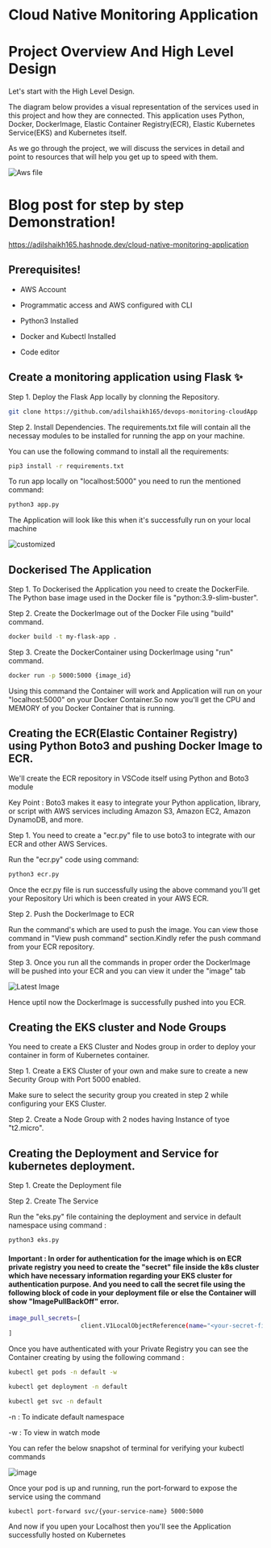 # Cloud Native Monitoring Application

# Project Overview And High Level Design

Let's start with the High Level Design.

The diagram below provides a visual representation of the services used in this project and how they are connected. This application uses Python, Docker, DockerImage, Elastic Container Registry(ECR), Elastic Kubernetes Service(EKS) and Kubernetes itself.

As we go through the project, we will discuss the services in detail and point to resources that will help you get up to speed with them.

![Aws file](https://github.com/adilshaikh165/devops-monitoring-cloudApp/assets/98637502/a905c359-4657-4fd4-965a-ff4e7ed59c14)

# Blog post for step by step Demonstration!

https://adilshaikh165.hashnode.dev/cloud-native-monitoring-application

## Prerequisites!

- AWS Account

- Programmatic access and AWS configured with CLI

- Python3 Installed

- Docker and Kubectl Installed

- Code editor

## Create a monitoring application using Flask ✨

Step 1. Deploy the Flask App locally by clonning the Repository.

```bash
git clone https://github.com/adilshaikh165/devops-monitoring-cloudApp
```

Step 2. Install Dependencies.
The requirements.txt file will contain all the necessay modules to be installed for running the app on your machine.

You can use the following command to install all the requirements:
```bash
pip3 install -r requirements.txt
```
To run app locally on "localhost:5000" you need to run the mentioned command:
```bash
python3 app.py
```
The Application will look like this when it's successfully run on your local machine 

![customized](https://github.com/adilshaikh165/devops-monitoring-cloudApp/assets/98637502/a0506077-81c8-4772-a71e-1feba7358314)

## Dockerised The Application

Step 1. To Dockerised the Application you need to create the DockerFile.
The Python base image used in the Docker file is "python:3.9-slim-buster".


Step 2. Create the DockerImage out of the Docker File using "build" command.
```bash
docker build -t my-flask-app .
```

Step 3. Create the DockerContainer using DockerImage using "run" command.
```bash
docker run -p 5000:5000 {image_id} 
```

Using this command the Container will work and Application will run on your "localhost:5000" on your Docker Container.So now you'll get the CPU and MEMORY of you Docker Container that is running.

## Creating the ECR(Elastic Container Registry) using Python Boto3 and pushing Docker Image to ECR.

We'll create the ECR repository in VSCode itself using Python and Boto3 module

Key Point : Boto3 makes it easy to integrate your Python application, library, or script with AWS services including Amazon S3, Amazon EC2, Amazon DynamoDB, and more.

Step 1. You need to create a "ecr.py" file to use boto3 to integrate with our ECR and other AWS Services.

Run the "ecr.py" code using command:
```bash
python3 ecr.py
```

Once the ecr.py file is run successfully using the above command you'll get your Repository Uri which is been created in your AWS ECR.

Step 2. Push the DockerImage to ECR

Run the command's which are used to push the image. You can view those command in "View push command" section.Kindly refer the push command from your ECR repository.

Step 3. Once you run all the commands in proper order the DockerImage will be pushed into your ECR and you can view it under the "image" tab

![Latest Image](https://github.com/adilshaikh165/devops-monitoring-cloudApp/assets/98637502/a643ed04-cf71-4a4c-88b8-9e56a395cd84)

Hence uptil now the DockerImage is successfully pushed into you ECR.


## Creating the EKS cluster and Node Groups

You need to create a EKS Cluster and Nodes group in order to deploy your container in form of Kubernetes container.

Step 1. Create a EKS Cluster of your own and make sure to create a new Security Group with Port 5000 enabled.

Make sure to select the security group you created in step 2 while configuring your EKS Cluster.

Step 2. Create a Node Group with 2 nodes having Instance of tyoe "t2.micro".

## Creating the Deployment and Service for kubernetes deployment.

Step 1. Create the Deployment file

Step 2. Create The Service 

Run the "eks.py" file containing the deployment and service in default namespace using command :
```bash
python3 eks.py
```

#### Important : In order for authentication for the image which is on ECR private registry you need to create the "secret" file inside the k8s cluster which have necessary information regarding your EKS cluster for authentication purpose. And you need to call the secret file using the following block of code in your deployment file or else the Container will show "ImagePullBackOff" error.
```bash
image_pull_secrets=[
                    client.V1LocalObjectReference(name="<your-secret-file-name>")
]
```

Once you have authenticated with your Private Registry you can see the Container creating by using the following command :

```bash
kubectl get pods -n default -w

kubectl get deployment -n default

kubectl get svc -n default
```

-n : To indicate default namespace

-w : To view in watch mode

You can refer the below snapshot of terminal for verifying your kubectl commands

![image](https://github.com/adilshaikh165/devops-monitoring-cloudApp/assets/98637502/b50d1add-75a9-487e-9cad-28b7385d568e)

Once your pod is up and running, run the port-forward to expose the service using the command 

```bash
kubectl port-forward svc/{your-service-name} 5000:5000
```
And now if you upen your Localhost then you'll see the Application successfully hosted on Kubernetes



























